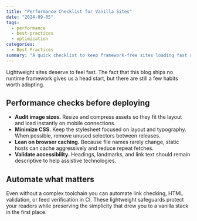 ```yaml
---
title: "Performance Checklist for Vanilla Sites"
date: "2024-09-05"
tags:
  - performance
  - best-practices
  - optimization
categories:
  - Best Practices
summary: "A quick checklist to keep framework-free sites loading fast and staying accessible."
---
```


Lightweight sites deserve to feel fast. The fact that this blog ships no runtime framework gives us a head start, but there are still a few habits worth adopting.

## Performance checks before deploying

- **Audit image sizes.** Resize and compress assets so they fit the layout and load instantly on mobile connections.
- **Minimize CSS.** Keep the stylesheet focused on layout and typography. When possible, remove unused selectors between releases.
- **Lean on browser caching.** Because file names rarely change, static hosts can cache aggressively and reduce repeat fetches.
- **Validate accessibility.** Headings, landmarks, and link text should remain descriptive to help assistive technologies.

## Automate what matters

Even without a complex toolchain you can automate link checking, HTML validation, or feed verification in CI. These lightweight safeguards protect your readers while preserving the simplicity that drew you to a vanilla stack in the first place.
